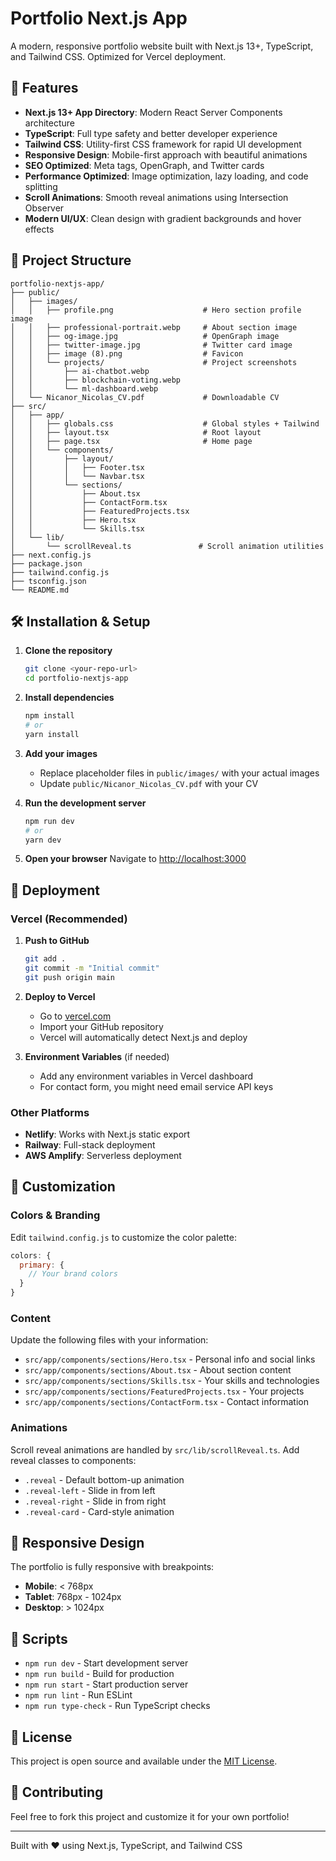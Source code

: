 # Portfolio Next.js App

A modern, responsive portfolio website built with Next.js 13+, TypeScript, and Tailwind CSS. Optimized for Vercel deployment.

## 🚀 Features

- **Next.js 13+ App Directory**: Modern React Server Components architecture
- **TypeScript**: Full type safety and better developer experience
- **Tailwind CSS**: Utility-first CSS framework for rapid UI development
- **Responsive Design**: Mobile-first approach with beautiful animations
- **SEO Optimized**: Meta tags, OpenGraph, and Twitter cards
- **Performance Optimized**: Image optimization, lazy loading, and code splitting
- **Scroll Animations**: Smooth reveal animations using Intersection Observer
- **Modern UI/UX**: Clean design with gradient backgrounds and hover effects

## 📁 Project Structure

```
portfolio-nextjs-app/
├── public/
│   ├── images/
│   │   ├── profile.png                    # Hero section profile image
│   │   ├── professional-portrait.webp     # About section image
│   │   ├── og-image.jpg                   # OpenGraph image
│   │   ├── twitter-image.jpg              # Twitter card image
│   │   ├── image (8).png                  # Favicon
│   │   └── projects/                      # Project screenshots
│   │       ├── ai-chatbot.webp
│   │       ├── blockchain-voting.webp
│   │       └── ml-dashboard.webp
│   └── Nicanor_Nicolas_CV.pdf             # Downloadable CV
├── src/
│   ├── app/
│   │   ├── globals.css                    # Global styles + Tailwind
│   │   ├── layout.tsx                     # Root layout
│   │   ├── page.tsx                       # Home page
│   │   └── components/
│   │       ├── layout/
│   │       │   ├── Footer.tsx
│   │       │   └── Navbar.tsx
│   │       └── sections/
│   │           ├── About.tsx
│   │           ├── ContactForm.tsx
│   │           ├── FeaturedProjects.tsx
│   │           ├── Hero.tsx
│   │           └── Skills.tsx
│   └── lib/
│       └── scrollReveal.ts               # Scroll animation utilities
├── next.config.js
├── package.json
├── tailwind.config.js
├── tsconfig.json
└── README.md
```

## 🛠️ Installation & Setup

1. **Clone the repository**
   ```bash
   git clone <your-repo-url>
   cd portfolio-nextjs-app
   ```

2. **Install dependencies**
   ```bash
   npm install
   # or
   yarn install
   ```

3. **Add your images**
   - Replace placeholder files in `public/images/` with your actual images
   - Update `public/Nicanor_Nicolas_CV.pdf` with your CV

4. **Run the development server**
   ```bash
   npm run dev
   # or
   yarn dev
   ```

5. **Open your browser**
   Navigate to [http://localhost:3000](http://localhost:3000)

## 🚀 Deployment

### Vercel (Recommended)

1. **Push to GitHub**
   ```bash
   git add .
   git commit -m "Initial commit"
   git push origin main
   ```

2. **Deploy to Vercel**
   - Go to [vercel.com](https://vercel.com)
   - Import your GitHub repository
   - Vercel will automatically detect Next.js and deploy

3. **Environment Variables** (if needed)
   - Add any environment variables in Vercel dashboard
   - For contact form, you might need email service API keys

### Other Platforms

- **Netlify**: Works with Next.js static export
- **Railway**: Full-stack deployment
- **AWS Amplify**: Serverless deployment

## 🎨 Customization

### Colors & Branding
Edit `tailwind.config.js` to customize the color palette:
```javascript
colors: {
  primary: {
    // Your brand colors
  }
}
```

### Content
Update the following files with your information:
- `src/app/components/sections/Hero.tsx` - Personal info and social links
- `src/app/components/sections/About.tsx` - About section content
- `src/app/components/sections/Skills.tsx` - Your skills and technologies
- `src/app/components/sections/FeaturedProjects.tsx` - Your projects
- `src/app/components/sections/ContactForm.tsx` - Contact information

### Animations
Scroll reveal animations are handled by `src/lib/scrollReveal.ts`. Add reveal classes to components:
- `.reveal` - Default bottom-up animation
- `.reveal-left` - Slide in from left
- `.reveal-right` - Slide in from right
- `.reveal-card` - Card-style animation

## 📱 Responsive Design

The portfolio is fully responsive with breakpoints:
- **Mobile**: < 768px
- **Tablet**: 768px - 1024px
- **Desktop**: > 1024px

## 🔧 Scripts

- `npm run dev` - Start development server
- `npm run build` - Build for production
- `npm run start` - Start production server
- `npm run lint` - Run ESLint
- `npm run type-check` - Run TypeScript checks

## 📄 License

This project is open source and available under the [MIT License](LICENSE).

## 🤝 Contributing

Feel free to fork this project and customize it for your own portfolio!

---

Built with ❤️ using Next.js, TypeScript, and Tailwind CSS 